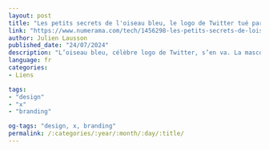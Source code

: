 ```yaml
---
layout: post
title: "Les petits secrets de l'oiseau bleu, le logo de Twitter tué par Elon Musk"
link: "https://www.numerama.com/tech/1456298-les-petits-secrets-de-loiseau-bleu-le-logo-de-twitter-tue-par-elon-musk.html"
author: Julien Lausson
published_date: "24/07/2024"
description: "L’oiseau bleu, célèbre logo de Twitter, s’en va. La mascotte iconique du réseau social avait quelques secrets, méconnus de nombre d’internautes."
language: fr
categories:
- Liens

tags:
- "design"
- "x"
- "branding"

og-tags: "design, x, branding"
permalink: /:categories/:year/:month/:day/:title/
---
```

